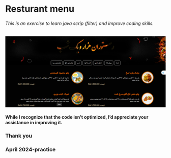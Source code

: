 # Resturant menu

###### This is an exercise to learn java scrip (filter) and improve coding skills.

![hepta project](/assets/pic/screen/1.png)

#### While I recognize that the code isn’t optimized, I’d appreciate your assistance in improving it.

### Thank you

### April 2024-practice
